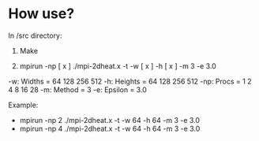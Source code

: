 
<h1>How use?</h1>

In /src directory:

1) Make

2) mpirun -np [ x ] ./mpi-2dheat.x -t -w [ x ] -h [ x ] -m 3 -e 3.0

-w: Widths = 64 128 256 512
-h: Heights = 64 128 256 512
-np: Procs = 1 2 4 8 16 28
-m: Method = 3
-e: Epsilon = 3.0

Example: 

- mpirun -np 2 ./mpi-2dheat.x -t -w 64 -h 64 -m 3 -e 3.0
- mpirun -np 4 ./mpi-2dheat.x -t -w 64 -h 64 -m 3 -e 3.0